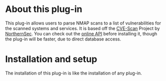 # About this plug-in
This plug-in allows users to parse NMAP scans to a list of
 vulnerabilities for the scanned systems and services. It is based
 off the [CVE-Scan](https://github.com/NorthernSec/CVE-Scan) Project
 by [NorthernSec](http://northernsec.eu). You can check out the
 [online API](http://northernsec.eu/cve-scan) before installing it,
 though the plug-in will be faster, due to direct database access.

# Installation and setup
The installation of this plug-in is like the installation of any
 plug-in.
